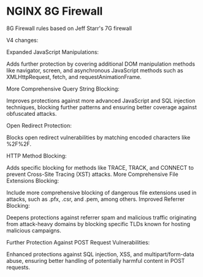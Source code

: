 # NGINX 8G Firewall
8G Firewall rules based on Jeff Starr's 7G firewall

V4 changes:

Expanded JavaScript Manipulations:

Adds further protection by covering additional DOM manipulation methods like navigator, screen, and asynchronous JavaScript methods such as XMLHttpRequest, fetch, and requestAnimationFrame.

More Comprehensive Query String Blocking:

Improves protections against more advanced JavaScript and SQL injection techniques, blocking further patterns and ensuring better coverage against obfuscated attacks.

Open Redirect Protection:

Blocks open redirect vulnerabilities by matching encoded characters like %2F%2F.

HTTP Method Blocking:

Adds specific blocking for methods like TRACE, TRACK, and CONNECT to prevent Cross-Site Tracing (XST) attacks.
More Comprehensive File Extensions Blocking:

Include more comprehensive blocking of dangerous file extensions used in attacks, such as .pfx, .csr, and .pem, among others.
Improved Referrer Blocking:

Deepens protections against referrer spam and malicious traffic originating from attack-heavy domains by blocking specific TLDs known for hosting malicious campaigns.

Further Protection Against POST Request Vulnerabilities:

Enhanced protections against SQL injection, XSS, and multipart/form-data abuse, ensuring better handling of potentially harmful content in POST requests.
